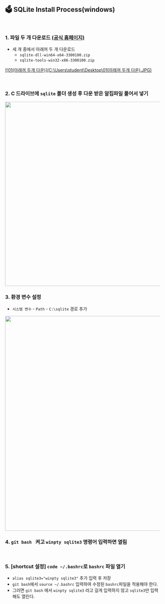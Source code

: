 ## :ballot_box: SQLite Install Process(windows)

<br>

### 1. 파일 두 개 다운로드 <a href=" https://www.sqlite.org/download.html " target="_blank">(공식 홈페이지)</a>

- 세 개 중에서 아래꺼 두 개 다운로드
  - `sqlite-dll-win64-x64-3300100.zip`
  - `sqlite-tools-win32-x86-3300100.zip`

<a href=" https://www.sqlite.org/download.html " target="_blank">![01(아래꺼 두개 다운)](C:\Users\student\Desktop\01(아래꺼 두개 다운).JPG)</a>

<br>

### 2. C 드라이브에 `sqlite` 폴더 생성 후 다운 받은 알집파일 풀어서 넣기

<img src="https://user-images.githubusercontent.com/52685250/66892504-d9805300-f026-11e9-948e-ca5662c6dd3a.JPG" width="600px">

<br>

### 3. 환경 변수 설정

- `시스템 변수` - `Path` - `C:\sqlite` 경로 추가

<img src="https://user-images.githubusercontent.com/52685250/66892505-d9805300-f026-11e9-964b-55ed21c15f10.JPG" width="700px">

<br>

### 4. `git bash ` 켜고 `winpty sqlite3` 명령어 입력하면 열림

<br>

### 5. [shortcut 설정] `code ~/.bashrc`로 `bashrc` 파일 열기

- `alias sqlite3="winpty sqlite3"` 추가 입력 후 저장
- `git bash`에서 `source ~/.bashrc` 입력하여 수정된 `bashrc`파일을 적용해야 한다.
- 그러면 `git bash` 에서 `winpty sqlite3` 라고 길게 입력하지 않고 `sqlite3`만 입력해도 열린다.